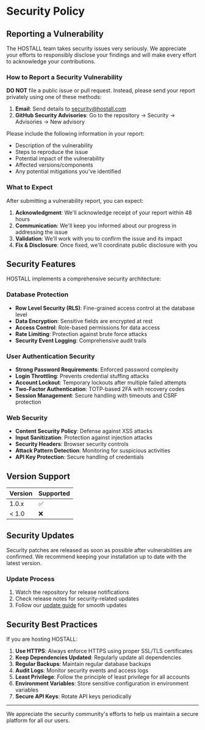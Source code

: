 # Security Policy

## Reporting a Vulnerability

The HOSTALL team takes security issues very seriously. We appreciate your efforts to responsibly disclose your findings and will make every effort to acknowledge your contributions.

### How to Report a Security Vulnerability

**DO NOT** file a public issue or pull request. Instead, please send your report privately using one of these methods:

1. **Email**: Send details to security@hostall.com
2. **GitHub Security Advisories**: Go to the repository → Security → Advisories → New advisory

Please include the following information in your report:

- Description of the vulnerability
- Steps to reproduce the issue
- Potential impact of the vulnerability
- Affected versions/components
- Any potential mitigations you've identified

### What to Expect

After submitting a vulnerability report, you can expect:

1. **Acknowledgment**: We'll acknowledge receipt of your report within 48 hours
2. **Communication**: We'll keep you informed about our progress in addressing the issue
3. **Validation**: We'll work with you to confirm the issue and its impact
4. **Fix & Disclosure**: Once fixed, we'll coordinate public disclosure with you

## Security Features

HOSTALL implements a comprehensive security architecture:

### Database Protection
- **Row Level Security (RLS)**: Fine-grained access control at the database level
- **Data Encryption**: Sensitive fields are encrypted at rest
- **Access Control**: Role-based permissions for data access
- **Rate Limiting**: Protection against brute force attacks
- **Security Event Logging**: Comprehensive audit trails

### User Authentication Security
- **Strong Password Requirements**: Enforced password complexity
- **Login Throttling**: Prevents credential stuffing attacks
- **Account Lockout**: Temporary lockouts after multiple failed attempts
- **Two-Factor Authentication**: TOTP-based 2FA with recovery codes
- **Session Management**: Secure handling with timeouts and CSRF protection

### Web Security
- **Content Security Policy**: Defense against XSS attacks
- **Input Sanitization**: Protection against injection attacks
- **Security Headers**: Browser security controls
- **Attack Pattern Detection**: Monitoring for suspicious activities
- **API Key Protection**: Secure handling of credentials

## Version Support

| Version | Supported          |
| ------- | ------------------ |
| 1.0.x   | :white_check_mark: |
| < 1.0   | :x:                |

## Security Updates

Security patches are released as soon as possible after vulnerabilities are confirmed. We recommend keeping your installation up to date with the latest version.

### Update Process

1. Watch the repository for release notifications
2. Check release notes for security-related updates
3. Follow our [update guide](https://docs.hostall.com/updates) for smooth updates

## Security Best Practices

If you are hosting HOSTALL:

1. **Use HTTPS**: Always enforce HTTPS using proper SSL/TLS certificates
2. **Keep Dependencies Updated**: Regularly update all dependencies
3. **Regular Backups**: Maintain regular database backups
4. **Audit Logs**: Monitor security events and access logs
5. **Least Privilege**: Follow the principle of least privilege for all accounts
6. **Environment Variables**: Store sensitive configuration in environment variables
7. **Secure API Keys**: Rotate API keys periodically

---

We appreciate the security community's efforts to help us maintain a secure platform for all our users.